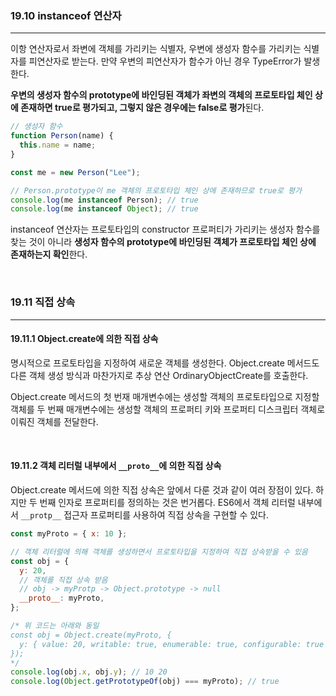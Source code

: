 ### 19.10 instanceof 연산자

---

이항 연산자로서 좌변에 객체를 가리키는 식별자, 우변에 생성자 함수를 가리키는 식별자를 피연산자로 받는다. 만약 우변의 피연산자가 함수가 아닌 경우 TypeError가 발생한다.

**우변의 생성자 함수의 prototype에 바인딩된 객체가 좌변의 객체의 프로토타입 체인 상에 존재하면 true로 평가되고, 그렇지 않은 경우에는 false로 평가**된다.

```js
// 생성자 함수
function Person(name) {
  this.name = name;
}

const me = new Person("Lee");

// Person.prototype이 me 객체의 프로토타입 체인 상에 존재하므로 true로 평가
console.log(me instanceof Person); // true
console.log(me instanceof Object); // true
```

instanceof 연산자는 프로토타입의 constructor 프로퍼티가 가리키는 생성자 함수를 찾는 것이 아니라 **생성자 함수의 prototype에 바인딩된 객체가 프로토타입 체인 상에 존재하는지 확인**한다.

<br>

### 19.11 직접 상속

---

#### 19.11.1 Object.create에 의한 직접 상속

명시적으로 프로토타입을 지정하여 새로운 객체를 생성한다. Object.create 메서드도 다른 객체 생성 방식과 마찬가지로 추상 연산 OrdinaryObjectCreate를 호출한다.

Object.create 메서드의 첫 번재 매개변수에는 생성할 객체의 프로토타입으로 지정할 객체를 두 번째 매개변수에는 생성할 객체의 프로퍼티 키와 프로퍼티 디스크립터 객체로 이뤄진 객체를 전달한다.

<br>

#### 19.11.2 객체 리터럴 내부에서 `__proto__`에 의한 직접 상속

Object.create 메서드에 의한 직접 상속은 앞에서 다룬 것과 같이 여러 장점이 있다. 하지만 두 번째 인자로 프로퍼티를 정의하는 것은 번거롭다.
ES6에서 객체 리터럴 내부에서 `__protp__` 접근자 프로퍼티를 사용하여 직접 상속을 구현할 수 있다.

```js
const myProto = { x: 10 };

// 객체 리터럴에 의해 객체를 생성하면서 프로토타입을 지정하여 직접 상속받을 수 있음
const obj = {
  y: 20,
  // 객체를 직접 상속 받음
  // obj -> myProtp -> Object.prototype -> null
  __proto__: myProto,
};

/* 위 코드는 아래와 동일
const obj = Object.create(myProto, {
  y: { value: 20, writable: true, enumerable: true, configurable: true }
});
*/
console.log(obj.x, obj.y); // 10 20
console.log(Object.getPrototypeOf(obj) === myProto); // true
```
